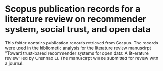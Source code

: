 # Scopus publication records for a literature review on recommender system, social trust, and open data  

This folder contains publication records retrieved from Scopus. The records were used in the bibliometic analysis for the literature review manuscirpt "Toward trust-based recommender systems for open data: A lit-erature review" led by Chenhao Li. The manuscirpt will be submitted for review with a journal. 

